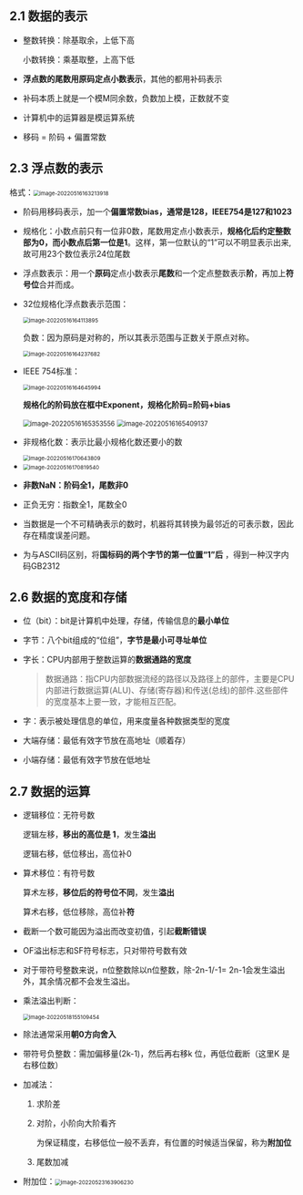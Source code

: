 ## 2.1 数据的表示

* 整数转换：除基取余，上低下高

  小数转换：乘基取整，上高下低

* **浮点数的尾数用原码定点小数表示**，其他的都用补码表示
* 补码本质上就是一个模M同余数，负数加上模，正数就不变
* 计算机中的运算器是模运算系统
* 移码 = 阶码 + 偏置常数

## 2.3 浮点数的表示

格式：<img src="./笔记图片/image-20220516163213918.png" alt="image-20220516163213918" style="zoom:67%;" />

* 阶码用移码表示，加一个**偏置常数bias，通常是128，IEEE754是127和1023**

* 规格化：小数点前只有一位非0数，尾数用定点小数表示，**规格化后约定整数部为0，而小数点后第一位是1**。这样，第一位默认的“1”可以不明显表示出来,故可用23个数位表示24位尾数

* 浮点数表示：用一个**原码**定点小数表示**尾数**和一个定点整数表示**阶**，再加上**符号位**合并而成。

* 32位规格化浮点数表示范围：

  <img src="./笔记图片/image-20220516164113895.png" alt="image-20220516164113895" style="zoom:67%;" />

  负数：因为原码是对称的，所以其表示范围与正数关于原点对称。

  <img src="./笔记图片/image-20220516164237682.png" alt="image-20220516164237682" style="zoom:67%;" />

* IEEE 754标准：

  <img src="./笔记图片/image-20220516164645994.png" alt="image-20220516164645994" style="zoom:67%;" />

  **规格化的阶码放在框中Exponent，规格化阶码=阶码+bias**

  <img src="./笔记图片/image-20220516165353556.png" alt="image-20220516165353556" style="zoom:80%;" />

  <img src="./笔记图片/image-20220516165409137.png" alt="image-20220516165409137" style="zoom:80%;" />

* 非规格化数：表示比最小规格化数还要小的数

  <img src="./笔记图片/image-20220516170643809.png" alt="image-20220516170643809" style="zoom:67%;" />

* <img src="./笔记图片/image-20220516170819540.png" alt="image-20220516170819540" style="zoom:67%;" />

* **非数NaN：阶码全1，尾数非0**

* 正负无穷：指数全1，尾数全0

* 当数据是一个不可精确表示的数时，机器将其转换为最邻近的可表示数，因此存在精度误差问题。

* 为与ASCII码区别，将**国标码的两个字节的第一位置“1”后** ，得到一种汉字内码GB2312

## 2.6 数据的宽度和存储

* 位（bit）：bit是计算机中处理，存储，传输信息的**最小单位**

* 字节：八个bit组成的“位组”，**字节是最小可寻址单位**

* 字长：CPU内部用于整数运算的**数据通路的宽度**

  >数据通路：指CPU内部数据流经的路径以及路径上的部件，主要是CPU内部进行数据运算(ALU)、存储(寄存器)和传送(总线)的部件.这些部件的宽度基本上要一致，才能相互匹配。

* 字：表示被处理信息的单位，用来度量各种数据类型的宽度

* 大端存储：最低有效字节放在高地址（顺着存）

* 小端存储：最低有效字节放在低地址

## 2.7 数据的运算

* 逻辑移位：无符号数

  逻辑左移，**移出的高位是 1**，发生**溢出**

  逻辑右移，低位移出，高位补0

* 算术移位：有符号数

  算术左移，**移位后的符号位不同**，发生**溢出**

  算术右移，低位移除，高位补**符**
  
* 截断一个数可能因为溢出而改变初值，引起**截断错误**

* OF溢出标志和SF符号标志，只对带符号数有效

* 对于带符号整数来说，n位整数除以n位整数，除-2n-1/-1= 2n-1会发生溢出外，其余情况都不会发生溢出。

* 乘法溢出判断：

  <img src="./笔记图片/image-20220518155109454.png" alt="image-20220518155109454" style="zoom:67%;" />

* 除法通常采用**朝0方向舍入**

* 带符号负整数：需加偏移量(2k-1)，然后再右移k 位，再低位截断（这里K 是右移位数）

* 加减法：

  1. 求阶差

  2. 对阶，小阶向大阶看齐

     为保证精度，右移低位一般不丢弃，有位置的时候适当保留，称为**附加位**

  3. 尾数加减

* 附加位：<img src="./笔记图片/image-20220523163906230.png" alt="image-20220523163906230" style="zoom:67%;" />